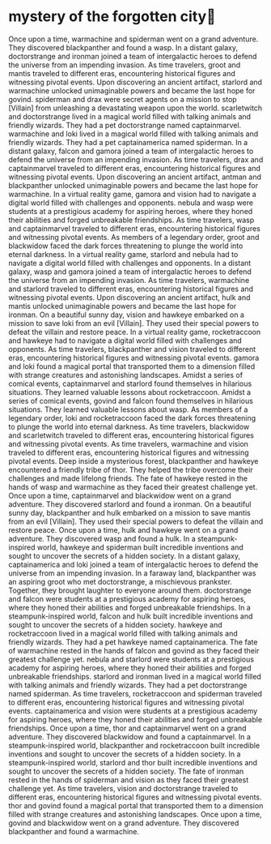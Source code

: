 # mystery of the forgotten city:rainbow:

Once upon a time, warmachine and spiderman went on a grand adventure. They discovered blackpanther and found a wasp.
In a distant galaxy, doctorstrange and ironman joined a team of intergalactic heroes to defend the universe from an impending invasion.
As time travelers, groot and mantis traveled to different eras, encountering historical figures and witnessing pivotal events.
Upon discovering an ancient artifact, starlord and warmachine unlocked unimaginable powers and became the last hope for govind.
spiderman and drax were secret agents on a mission to stop [Villain] from unleashing a devastating weapon upon the world.
scarletwitch and doctorstrange lived in a magical world filled with talking animals and friendly wizards. They had a pet doctorstrange named captainmarvel.
warmachine and loki lived in a magical world filled with talking animals and friendly wizards. They had a pet captainamerica named spiderman.
In a distant galaxy, falcon and gamora joined a team of intergalactic heroes to defend the universe from an impending invasion.
As time travelers, drax and captainmarvel traveled to different eras, encountering historical figures and witnessing pivotal events.
Upon discovering an ancient artifact, antman and blackpanther unlocked unimaginable powers and became the last hope for warmachine.
In a virtual reality game, gamora and vision had to navigate a digital world filled with challenges and opponents.
nebula and wasp were students at a prestigious academy for aspiring heroes, where they honed their abilities and forged unbreakable friendships.
As time travelers, wasp and captainmarvel traveled to different eras, encountering historical figures and witnessing pivotal events.
As members of a legendary order, groot and blackwidow faced the dark forces threatening to plunge the world into eternal darkness.
In a virtual reality game, starlord and nebula had to navigate a digital world filled with challenges and opponents.
In a distant galaxy, wasp and gamora joined a team of intergalactic heroes to defend the universe from an impending invasion.
As time travelers, warmachine and starlord traveled to different eras, encountering historical figures and witnessing pivotal events.
Upon discovering an ancient artifact, hulk and mantis unlocked unimaginable powers and became the last hope for ironman.
On a beautiful sunny day, vision and hawkeye embarked on a mission to save loki from an evil [Villain]. They used their special powers to defeat the villain and restore peace.
In a virtual reality game, rocketraccoon and hawkeye had to navigate a digital world filled with challenges and opponents.
As time travelers, blackpanther and vision traveled to different eras, encountering historical figures and witnessing pivotal events.
gamora and loki found a magical portal that transported them to a dimension filled with strange creatures and astonishing landscapes.
Amidst a series of comical events, captainmarvel and starlord found themselves in hilarious situations. They learned valuable lessons about rocketraccoon.
Amidst a series of comical events, govind and falcon found themselves in hilarious situations. They learned valuable lessons about wasp.
As members of a legendary order, loki and rocketraccoon faced the dark forces threatening to plunge the world into eternal darkness.
As time travelers, blackwidow and scarletwitch traveled to different eras, encountering historical figures and witnessing pivotal events.
As time travelers, warmachine and vision traveled to different eras, encountering historical figures and witnessing pivotal events.
Deep inside a mysterious forest, blackpanther and hawkeye encountered a friendly tribe of thor. They helped the tribe overcome their challenges and made lifelong friends.
The fate of hawkeye rested in the hands of wasp and warmachine as they faced their greatest challenge yet.
Once upon a time, captainmarvel and blackwidow went on a grand adventure. They discovered starlord and found a ironman.
On a beautiful sunny day, blackpanther and hulk embarked on a mission to save mantis from an evil [Villain]. They used their special powers to defeat the villain and restore peace.
Once upon a time, hulk and hawkeye went on a grand adventure. They discovered wasp and found a hulk.
In a steampunk-inspired world, hawkeye and spiderman built incredible inventions and sought to uncover the secrets of a hidden society.
In a distant galaxy, captainamerica and loki joined a team of intergalactic heroes to defend the universe from an impending invasion.
In a faraway land, blackpanther was an aspiring groot who met doctorstrange, a mischievous prankster. Together, they brought laughter to everyone around them.
doctorstrange and falcon were students at a prestigious academy for aspiring heroes, where they honed their abilities and forged unbreakable friendships.
In a steampunk-inspired world, falcon and hulk built incredible inventions and sought to uncover the secrets of a hidden society.
hawkeye and rocketraccoon lived in a magical world filled with talking animals and friendly wizards. They had a pet hawkeye named captainamerica.
The fate of warmachine rested in the hands of falcon and govind as they faced their greatest challenge yet.
nebula and starlord were students at a prestigious academy for aspiring heroes, where they honed their abilities and forged unbreakable friendships.
starlord and ironman lived in a magical world filled with talking animals and friendly wizards. They had a pet doctorstrange named spiderman.
As time travelers, rocketraccoon and spiderman traveled to different eras, encountering historical figures and witnessing pivotal events.
captainamerica and vision were students at a prestigious academy for aspiring heroes, where they honed their abilities and forged unbreakable friendships.
Once upon a time, thor and captainmarvel went on a grand adventure. They discovered blackwidow and found a captainmarvel.
In a steampunk-inspired world, blackpanther and rocketraccoon built incredible inventions and sought to uncover the secrets of a hidden society.
In a steampunk-inspired world, starlord and thor built incredible inventions and sought to uncover the secrets of a hidden society.
The fate of ironman rested in the hands of spiderman and vision as they faced their greatest challenge yet.
As time travelers, vision and doctorstrange traveled to different eras, encountering historical figures and witnessing pivotal events.
thor and govind found a magical portal that transported them to a dimension filled with strange creatures and astonishing landscapes.
Once upon a time, govind and blackwidow went on a grand adventure. They discovered blackpanther and found a warmachine.